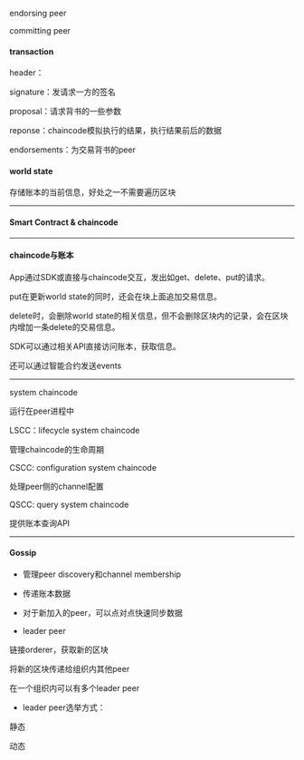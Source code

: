 endorsing peer

committing peer



#### transaction

header：

signature：发请求一方的签名

proposal：请求背书的一些参数

reponse：chaincode模拟执行的结果，执行结果前后的数据

endorsements：为交易背书的peer



#### world state

存储账本的当前信息，好处之一不需要遍历区块

---

#### Smart Contract & chaincode

---

#### chaincode与账本

App通过SDK或直接与chaincode交互，发出如get、delete、put的请求。

put在更新world state的同时，还会在块上面追加交易信息。

delete时，会删除world state的相关信息，但不会删除区块内的记录，会在区块内增加一条delete的交易信息。



SDK可以通过相关API直接访问账本，获取信息。

还可以通过智能合约发送events

---

system chaincode

运行在peer进程中

LSCC：lifecycle system chaincode

管理chaincode的生命周期

CSCC: configuration system chaincode

处理peer侧的channel配置

QSCC: query system chaincode

提供账本查询API

---

#### Gossip

* 管理peer discovery和channel membership

* 传递账本数据
* 对于新加入的peer，可以点对点快速同步数据



* leader peer

链接orderer，获取新的区块

将新的区块传递给组织内其他peer

在一个组织内可以有多个leader peer

* leader peer选举方式：

静态

动态





